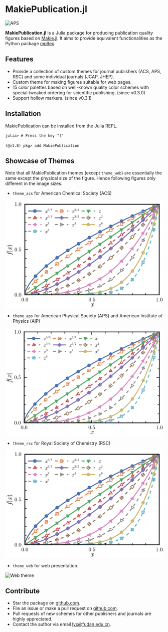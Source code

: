 # MakiePublication.jl

![APS](figures/banner/banner.svg)

**MakiePublication.jl** is a Julia package for producing publication quality figures based on [Makie.jl](https://github.com/JuliaPlots/Makie.jl). It aims to provide equivalent functionalities as the Python package [mpltex](https://github.com/liuyxpp/mpltex).

## Features

* Provide a collection of custom themes for journal publishers (ACS, APS, RSC) and some individual journals (JCAP, JHEP).
* Custom theme for making figures suitable for web pages.
* 15 color palettes based on well-known quality color schemes with special tweaked ordering for scientific publishing. (since v0.3.0)
* Support hollow markers. (since v0.3.1)

## Installation

MakiePublication can be installed from the Julia REPL.

```console
julia> # Press the key "]"

(@v1.8) pkg> add MakiePublication
```

## Showcase of Themes

Note that all MakiePublication themes (except `theme_web`) are essentially the same except the physical size of the figure. Hence following figures only different in the image sizes.

- `theme_acs` for American Chemical Society (ACS)

![ACS theme](figures/acs.svg)

- `theme_aps` for American Physical Society (APS) and American Institute of Physics (AIP)

![APS theme](figures/aps.svg)

- `theme_rsc` for Royal Society of Chemistry (RSC)

![RSC theme](figures/rsc.svg)

- `theme_web` for web presentation.

![Web theme](tutorial/complicated.svg)

## Contribute

* Star the package on [github.com](https://github.com/liuyxpp/MakiePublication.jl).
* File an issue or make a pull request on [github.com](https://github.com/liuyxpp/MakiePublication.jl).
* Pull requests of new schemes for other publishers and journals are highly appreciated.
* Contact the author via email <lyx@fudan.edu.cn>.
